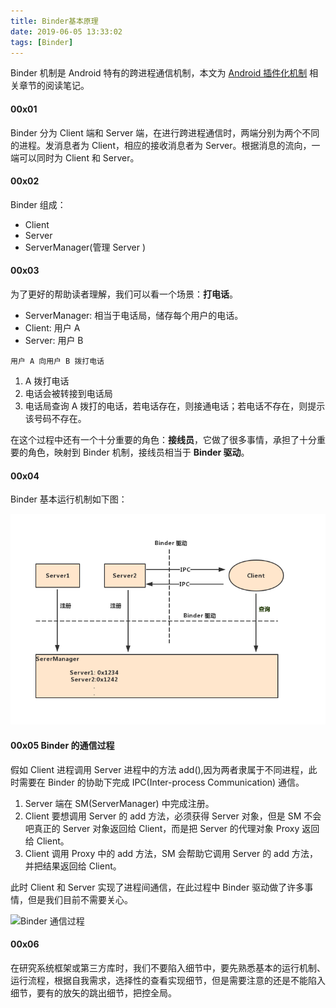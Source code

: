 ```yaml
---
title: Binder基本原理
date: 2019-06-05 13:33:02
tags: [Binder]
---
```



Binder 机制是 Android 特有的跨进程通信机制，本文为 [Android 插件化机制]() 相关章节的阅读笔记。


#### 00x01

Binder 分为 Client 端和 Server 端，在进行跨进程通信时，两端分别为两个不同的进程。发消息者为 Client，相应的接收消息者为 Server。根据消息的流向，一端可以同时为 Client 和 Server。

#### 00x02

Binder 组成：

* Client
* Server
* ServerManager(管理 Server )

<!-- more -->

#### 00x03

为了更好的帮助读者理解，我们可以看一个场景：**打电话**。

* ServerManager: 相当于电话局，储存每个用户的电话。
* Client: 用户 A
* Server: 用户 B

`用户 A 向用户 B 拨打电话`

1. A 拨打电话
2. 电话会被转接到电话局
3. 电话局查询 A 拨打的电话，若电话存在，则接通电话；若电话不存在，则提示该号码不存在。

在这个过程中还有一个十分重要的角色：**接线员**，它做了很多事情，承担了十分重要的角色，映射到 Binder 机制，接线员相当于 **Binder 驱动**。

#### 00x04

Binder 基本运行机制如下图：

![Binder 运行机制](/../images/2019_06_05_01.jpg)


#### 00x05 Binder 的通信过程

假如 Client 进程调用 Server 进程中的方法 add(),因为两者隶属于不同进程，此时需要在 Binder 的协助下完成 IPC(Inter-process Communication) 通信。

1. Server 端在 SM(ServerManager) 中完成注册。
2. Client 要想调用 Server 的 add 方法，必须获得 Server 对象，但是 SM 不会吧真正的 Server 对象返回给 Client，而是把 Server 的代理对象 Proxy 返回给 Client。
3. Client 调用 Proxy 中的 add 方法，SM 会帮助它调用 Server 的 add 方法，并把结果返回给 Client。

此时 Client 和 Server 实现了进程间通信，在此过程中 Binder 驱动做了许多事情，但是我们目前不需要关心。


![Binder 通信过程](/../images/2019_06_05_02.jpg)


#### 00x06

在研究系统框架或第三方库时，我们不要陷入细节中，要先熟悉基本的运行机制、运行流程，根据自我需求，选择性的查看实现细节，但是需要注意的还是不能陷入细节，要有的放矢的跳出细节，把控全局。
